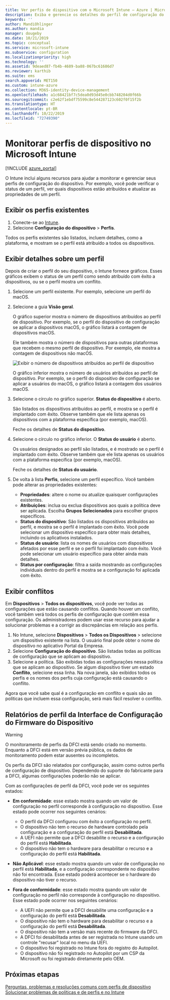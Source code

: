 ```yaml
---
title: Ver perfis de dispositivo com o Microsoft Intune – Azure | Microsoft Docs
description: Exiba e gerencie os detalhes do perfil de configuração do dispositivo no Microsoft Intune, veja um gráfico do número de dispositivos atribuídos a um perfil e saiba quais dispositivos têm perfis atribuídos ou implantados. Também é possível solucionar problemas de perfis com conflitos de configuração.
keywords: ''
author: MandiOhlinger
ms.author: mandia
manager: dougeby
ms.date: 10/21/2019
ms.topic: conceptual
ms.service: microsoft-intune
ms.subservice: configuration
ms.localizationpriority: high
ms.technology: ''
ms.assetid: 9deaed87-fb4b-4689-ba88-067bc61686d7
ms.reviewer: karthib
ms.suite: ems
search.appverid: MET150
ms.custom: intune-azure
ms.collection: M365-identity-device-management
ms.openlocfilehash: a1c68421bf7c5dea0d93d45e0cbb748204d0f66b
ms.sourcegitcommit: c2e62f1ebdf75599c8e544287123c602f0f15f2b
ms.translationtype: HT
ms.contentlocale: pt-BR
ms.lasthandoff: 10/22/2019
ms.locfileid: "72749390"
---
```

# <a name="monitor-device-profiles-in-microsoft-intune"></a>Monitorar perfis de dispositivo no Microsoft Intune

[!INCLUDE [azure_portal](../includes/azure_portal.md)]

O Intune inclui alguns recursos para ajudar a monitorar e gerenciar seus perfis de configuração do dispositivo. Por exemplo, você pode verificar o status de um perfil, ver quais dispositivos estão atribuídos e atualizar as propriedades de um perfil.

## <a name="view-existing-profiles"></a>Exibir os perfis existentes

1. Conecte-se ao [Intune](https://go.microsoft.com/fwlink/?linkid=2090973).
2. Selecione **Configuração do dispositivo** > **Perfis**.

Todos os perfis existentes são listados, incluem detalhes, como a plataforma, e mostram se o perfil está atribuído a todos os dispositivos.

## <a name="view-details-on-a-profile"></a>Exibir detalhes sobre um perfil

Depois de criar o perfil do seu dispositivo, o Intune fornece gráficos. Esses gráficos exibem o status de um perfil como sendo atribuído com êxito a dispositivos, ou se o perfil mostra um conflito.

1. Selecione um perfil existente. Por exemplo, selecione um perfil do macOS.
2. Selecione a guia **Visão geral**.

    O gráfico superior mostra o número de dispositivos atribuídos ao perfil de dispositivo. Por exemplo, se o perfil do dispositivo de configuração se aplicar a dispositivos macOS, o gráfico listará a contagem de dispositivos macOS.

    Ele também mostra o número de dispositivos para outras plataformas que recebem o mesmo perfil de dispositivo. Por exemplo, ele mostra a contagem de dispositivos não macOS.

    ![Exibir o número de dispositivos atribuídos ao perfil de dispositivo](./media/device-profile-monitor/device-configuration-profile-graphical-chart.png)

    O gráfico inferior mostra o número de usuários atribuídos ao perfil de dispositivo. Por exemplo, se o perfil do dispositivo de configuração se aplicar a usuários do macOS, o gráfico listará a contagem dos usuários macOS.

3. Selecione o círculo no gráfico superior. **Status do dispositivo** é aberto.

    São listados os dispositivos atribuídos ao perfil, e mostra se o perfil é implantado com êxito. Observe também que ele lista apenas os dispositivos com a plataforma específica (por exemplo, macOS).

    Feche os detalhes de **Status do dispositivo**.

4. Selecione o círculo no gráfico inferior. O **Status do usuário** é aberto. 

    Os usuários designados ao perfil são listados, e é mostrado se o perfil é implantado com êxito. Observe também que ele lista apenas os usuários com a plataforma específica (por exemplo, macOS).

    Feche os detalhes de **Status do usuário**.

5. De volta à lista **Perfis**, selecione um perfil específico. Você também pode alterar as propriedades existentes:
    - **Propriedades**: altere o nome ou atualize quaisquer configurações existentes.
    - **Atribuições**: inclua ou exclua dispositivos aos quais a política deve ser aplicada. Escolha **Grupos Selecionados** para escolher grupos específicos.
    - **Status do dispositivo**: São listados os dispositivos atribuídos ao perfil, e mostra se o perfil é implantado com êxito. Você pode selecionar um dispositivo específico para obter mais detalhes, incluindo os aplicativos instalados.
    - **Status de usuário**: lista os nomes de usuários com dispositivos afetados por esse perfil e se o perfil foi implantado com êxito. Você pode selecionar um usuário específico para obter ainda mais detalhes.
    - **Status por configuração**: filtra a saída mostrando as configurações individuais dentro do perfil e mostra se a configuração foi aplicada com êxito.

## <a name="view-conflicts"></a>Exibir conflitos

Em **Dispositivos** > **Todos os dispositivos**, você pode ver todas as configurações que estão causando conflitos. Quando houver um conflito, você também verá todos os perfis de configuração que contêm essa configuração. Os administradores podem usar esse recurso para ajudar a solucionar problemas e a corrigir as discrepâncias em relação aos perfis.

1. No Intune, selecione **Dispositivos** > **Todos os Dispositivos** > selecione um dispositivo existente na lista. O usuário final pode obter o nome do dispositivo no aplicativo Portal da Empresa.
2. Selecione **Configuração do dispositivo**. São listadas todas as políticas de configuração que se aplicam ao dispositivo.
3. Selecione a política. São exibidas todas as configurações nessa política que se aplicam ao dispositivo. Se algum dispositivo tiver um estado **Conflito**, selecione essa linha. Na nova janela, são exibidos todos os perfis e os nomes dos perfis cuja configuração está causando o conflito.

Agora que você sabe qual é a configuração em conflito e quais são as políticas que incluem essa configuração, será mais fácil resolver o conflito. 

## <a name="device-firmware-configuration-interface-profile-reporting"></a>Relatórios de perfil da Interface de Configuração do Firmware do Dispositivo

> [!WARNING]
> O monitoramento de perfis da DFCI está sendo criado no momento. Enquanto a DFCI está em versão prévia pública, os dados de monitoramento podem estar ausentes ou incompletos.

Os perfis da DFCI são relatados por configuração, assim como outros perfis de configuração de dispositivo. Dependendo do suporte do fabricante para a DFCI, algumas configurações poderão não se aplicar.

Com as configurações de perfil da DFCI, você pode ver os seguintes estados:

- **Em conformidade**: esse estado mostra quando um valor de configuração no perfil corresponde à configuração no dispositivo. Esse estado pode ocorrer nos seguintes cenários:

  - O perfil da DFCI configurou com êxito a configuração no perfil.
  - O dispositivo não tem o recurso de hardware controlado pela configuração e a configuração do perfil está **Desabilitada**.
  - A UEFI não permite que a DFCI desabilite o recurso e a configuração do perfil está **Habilitada**.
  - O dispositivo não tem o hardware para desabilitar o recurso e a configuração do perfil está **Habilitada**.

- **Não Aplicável**: esse estado mostra quando um valor de configuração no perfil está **Habilitada**, e a configuração correspondente no dispositivo não foi encontrada. Esse estado poderá acontecer se o hardware do dispositivo não tiver o recurso.

- **Fora de conformidade**: esse estado mostra quando um valor de configuração no perfil não corresponde à configuração no dispositivo. Esse estado pode ocorrer nos seguintes cenários:

  - A UEFI não permite que a DFCI desabilite uma configuração e a configuração do perfil está **Desabilitada**.
  - O dispositivo não tem o hardware para desabilitar o recurso e a configuração do perfil está **Desabilitada**.
  - O dispositivo não tem a versão mais recente do firmware da DFCI.
  - A DFCI foi desabilitada antes de ser registrada no Intune usando um controle "recusar" local no menu da UEFI.
  - O dispositivo foi registrado no Intune fora do registro do Autopilot.
  - O dispositivo não foi registrado no Autopilot por um CSP da Microsoft ou foi registrado diretamente pelo OEM.

## <a name="next-steps"></a>Próximas etapas

[Perguntas, problemas e resoluções comuns com perfis de dispositivo](device-profile-troubleshoot.md)  
[Solucionar problemas de políticas e de perfis e no Intune](troubleshoot-policies-in-microsoft-intune.md)

